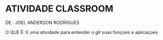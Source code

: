 # ATIVIDADE CLASSROOM

DE : JOEL ANDERSON RODRIGUES

O QUE É: E uma atividade para entender o git suas funçoes e aplicaçoes
